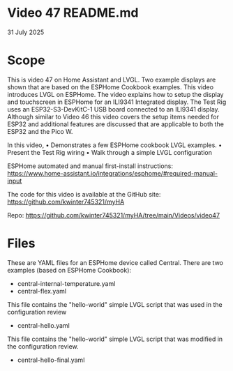 # Video 47 README.md

31 July 2025

# Scope
This is video 47 on Home Assistant and LVGL. Two example displays are shown that are based on the ESPHome Cookbook examples.  This video introduces LVGL on ESPHome. The video explains how to setup the display and touchscreen in ESPHome for an ILI9341 Integrated display.  The Test Rig uses an ESP32-S3-DevKitC-1 USB board connected to an ILI9341 display.
Although similar to Video 46 this video covers the setup items needed for ESP32 and additional features are discussed that are applicable to both the ESP32 and the Pico W.

In this video, 
    • Demonstrates a few ESPHome cookbook LVGL examples.
    • Present the Test Rig wiring
    • Walk through a simple LVGL configuration 

ESPHome automated and manual first-install instructions:  https://www.home-assistant.io/integrations/esphome/#required-manual-input

The code for this video is available at the GitHub site:
https://github.com/kwinter745321/myHA

Repo:
https://github.com/kwinter745321/myHA/tree/main/Videos/video47


# Files

These are YAML files for an ESPHome device called Central.
There are two examples (based on ESPHome Cookbook):

 - central-internal-temperature.yaml
 - central-flex.yaml

This file contains the "hello-world" simple LVGL script that was used in the configuration review

 - central-hello.yaml

This file contains the "hello-world" simple LVGL script that was modified in the configuration review.

 - central-hello-final.yaml

 